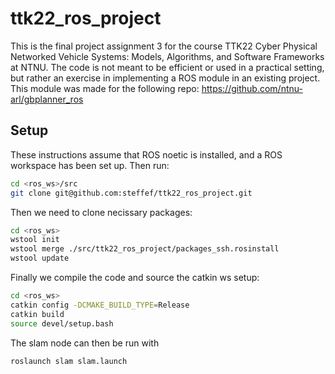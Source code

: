 # ttk22_ros_project
This is the final project assignment 3 for the course TTK22 Cyber Physical Networked Vehicle Systems: Models, Algorithms, and Software Frameworks at NTNU. The code is not meant to be efficient or used in a practical setting, but rather an exercise in implementing a ROS module in an existing project. This module was made for the following repo: https://github.com/ntnu-arl/gbplanner_ros

## Setup
These instructions assume that ROS noetic is installed, and a ROS workspace has been set up. Then run:

```bash
cd <ros_ws>/src
git clone git@github.com:steffef/ttk22_ros_project.git
```

Then we need to clone necissary packages:
```bash
cd <ros_ws>
wstool init
wstool merge ./src/ttk22_ros_project/packages_ssh.rosinstall
wstool update
```

Finally we compile the code and source the catkin ws setup:

```bash
cd <ros_ws>
catkin config -DCMAKE_BUILD_TYPE=Release
catkin build
source devel/setup.bash
```

The slam node can then be run with

```bash
roslaunch slam slam.launch
```
